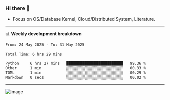 ### Hi there 👋
<!-- * Daily Meditation via Leetcode/Competitive-Programming. -->
* Focus on OS/Database Kernel, Cloud/Distributed System, Literature.

-------

📊 **Weekly development breakdown**
<!--START_SECTION:waka-->

```txt
From: 24 May 2025 - To: 31 May 2025

Total Time: 6 hrs 29 mins

Python     6 hrs 27 mins   █████████████████████████   99.36 %
Other      1 min           ░░░░░░░░░░░░░░░░░░░░░░░░░   00.33 %
TOML       1 min           ░░░░░░░░░░░░░░░░░░░░░░░░░   00.29 %
Markdown   0 secs          ░░░░░░░░░░░░░░░░░░░░░░░░░   00.02 %
```

<!--END_SECTION:waka-->

-------

<!-- [![Leetcode Stats](https://leetcard.jacoblin.cool/hzhang413?font=Fira+Mono)](https://leetcode.com/fxrc) -->
![image](./cyberpunk-ghost-in-the-shell.gif)
<!--![image](./gis-archive.png)-->
